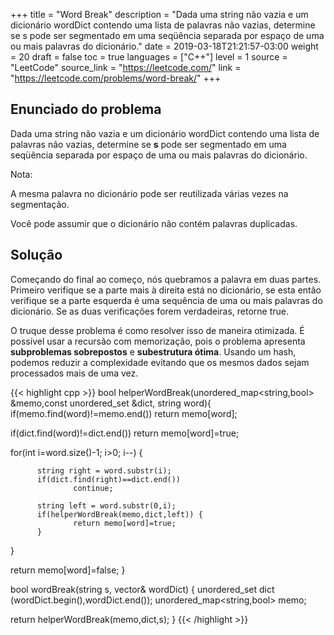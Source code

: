+++
title = "Word Break"
description = "Dada uma string não vazia e um dicionário wordDict contendo uma lista de palavras não vazias, determine se s pode ser segmentado em uma seqüência separada por espaço de uma ou mais palavras do dicionário."
date = 2019-03-18T21:21:57-03:00
weight = 20
draft = false
toc = true
languages = ["C++"]
level = 1
source = "LeetCode"
source_link = "https://leetcode.com/"
link = "https://leetcode.com/problems/word-break/"
+++
<h2 class="title is-4"> Enunciado do problema </h2>

Dada uma string não vazia e um dicionário wordDict contendo uma lista de palavras não vazias, determine se **s** pode ser segmentado em uma seqüência separada por espaço de uma ou mais palavras do dicionário.

Nota:

A mesma palavra no dicionário pode ser reutilizada várias vezes na segmentação.

Você pode assumir que o dicionário não contém palavras duplicadas.

<h2 class="title is-5"> Solução </h2>

Começando do final ao começo, nós quebramos a palavra em duas partes. Primeiro verifique se a parte mais à direita está no dicionário, se esta então verifique se a parte esquerda é uma sequência
de uma ou mais palavras do dicionário. Se as duas verificações forem verdadeiras, retorne true.

O truque desse problema é como resolver isso de maneira otimizada. É possível usar a recursão com memorização, pois o problema apresenta **subproblemas sobrepostos** e **subestrutura ótima**.
Usando um hash, podemos reduzir a complexidade evitando que os mesmos dados sejam processados ​​mais de uma vez.

{{< highlight cpp >}}
bool helperWordBreak(unordered_map<string,bool> &memo,const unordered_set<string> &dict, string word){
  if(memo.find(word)!=memo.end())
          return memo[word];

  if(dict.find(word)!=dict.end())
          return memo[word]=true;

  for(int i=word.size()-1; i>0; i--) {

          string right = word.substr(i);
          if(dict.find(right)==dict.end())
                  continue;

          string left = word.substr(0,i);
          if(helperWordBreak(memo,dict,left)) {
                  return memo[word]=true;
          }
  }

  return memo[word]=false;
}

bool wordBreak(string s, vector<string>& wordDict) {
  unordered_set<string> dict (wordDict.begin(),wordDict.end());
  unordered_map<string,bool> memo;

  return helperWordBreak(memo,dict,s);
}
{{< /highlight >}}
